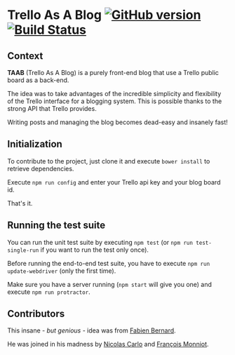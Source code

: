 Trello As A Blog [![GitHub version](https://badge.fury.io/gh/fabien0102/trelloblog.svg)](http://badge.fury.io/gh/fabien0102/trelloblog) [![Build Status](https://travis-ci.org/fabien0102/trelloblog.svg?branch=master)](https://travis-ci.org/fabien0102/trelloblog)
==========

## Context

**TAAB** (Trello As A Blog) is a purely front-end blog that use a Trello
public board as a back-end.

The idea was to take advantages of the incredible simplicity and flexibility
of the Trello interface for a blogging system. This is possible thanks to the
strong API that Trello provides.

Writing posts and managing the blog becomes dead-easy and insanely fast!

## Initialization

To contribute to the project, just clone it and execute `bower install` to
retrieve dependencies.

Execute `npm run config` and enter your Trello api key and your blog board id.

That's it.

## Running the test suite

You can run the unit test suite by executing `npm test` (or `npm run test-single-run`
if you want to run the test only once).

Before running the end-to-end test suite, you have to execute `npm run update-webdriver`
(only the first time).

Make sure you have a server running (`npm start` will give you one) and execute
`npm run protractor`.

## Contributors

This insane *- but genious -* idea was from [Fabien Bernard](https://twitter.com/fabien0102).

He was joined in his madness by [Nicolas Carlo](https://twitter.com/nicoespeon)
and [François Monniot](https://twitter.com/fmonniot).

